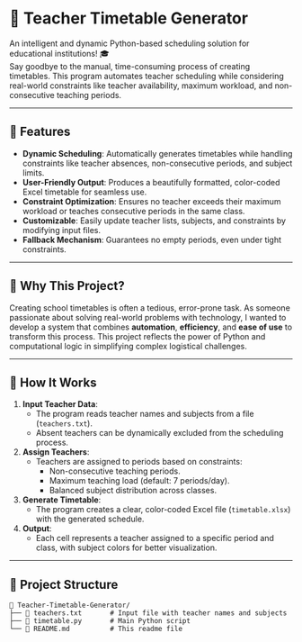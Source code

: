 # 📅 **Teacher Timetable Generator**

An intelligent and dynamic Python-based scheduling solution for educational institutions! 🎓  
Say goodbye to the manual, time-consuming process of creating timetables. This program automates teacher scheduling while considering real-world constraints like teacher availability, maximum workload, and non-consecutive teaching periods.

---

## 🌟 **Features**
- **Dynamic Scheduling**: Automatically generates timetables while handling constraints like teacher absences, non-consecutive periods, and subject limits.  
- **User-Friendly Output**: Produces a beautifully formatted, color-coded Excel timetable for seamless use.  
- **Constraint Optimization**: Ensures no teacher exceeds their maximum workload or teaches consecutive periods in the same class.  
- **Customizable**: Easily update teacher lists, subjects, and constraints by modifying input files.  
- **Fallback Mechanism**: Guarantees no empty periods, even under tight constraints.

---

## 🎯 **Why This Project?**
Creating school timetables is often a tedious, error-prone task. As someone passionate about solving real-world problems with technology, I wanted to develop a system that combines **automation**, **efficiency**, and **ease of use** to transform this process. This project reflects the power of Python and computational logic in simplifying complex logistical challenges.  

---

## 🚀 **How It Works**
1. **Input Teacher Data**:
   - The program reads teacher names and subjects from a file (`teachers.txt`).
   - Absent teachers can be dynamically excluded from the scheduling process.
2. **Assign Teachers**:
   - Teachers are assigned to periods based on constraints:
     - Non-consecutive teaching periods.
     - Maximum teaching load (default: 7 periods/day).
     - Balanced subject distribution across classes.
3. **Generate Timetable**:
   - The program creates a clear, color-coded Excel file (`timetable.xlsx`) with the generated schedule.
4. **Output**:
   - Each cell represents a teacher assigned to a specific period and class, with subject colors for better visualization.

---

## 📂 **Project Structure**
```plaintext
📁 Teacher-Timetable-Generator/
├── 📄 teachers.txt       # Input file with teacher names and subjects
├── 📄 timetable.py       # Main Python script
└── 📄 README.md          # This readme file
